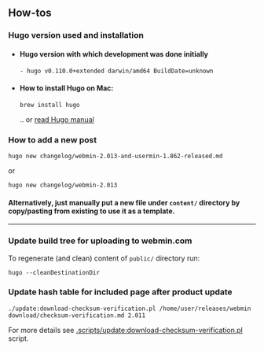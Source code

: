 ## How-tos

### Hugo version used and installation

- #### Hugo version with which development was done initially
  ``` 
  - hugo v0.110.0+extended darwin/amd64 BuildDate=unknown
  ```

- #### How to install Hugo on Mac:
  ```
  brew install hugo
  ```
  .. or [read Hugo manual](https://gohugo.io/installation/)

### How to add a new post

```
hugo new changelog/webmin-2.013-and-usermin-1.862-released.md
```

or

```
hugo new changelog/webmin-2.013
```

#### Alternatively, just manually put a new file under `content/` directory by copy/pasting from existing to use it as a template.


---


### Update build tree for uploading to webmin.com
To regenerate (and clean) content of `public/` directory run:

```
hugo --cleanDestinationDir
```

### Update hash table for included page after product update

```
./update:download-checksum-verification.pl /home/user/releases/webmin download/checksum-verification.md 2.011
```

For more details see [.scripts/update:download-checksum-verification.pl](https://github.com/virtualmin/webmin.com/blob/main/.scripts/update:download-checksum-verification.pl) script.


